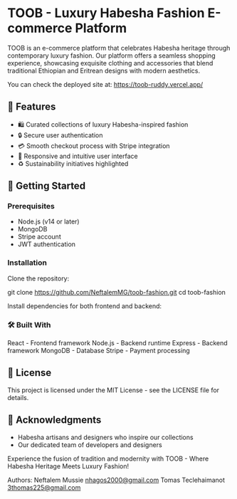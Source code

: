 # TOOB - Luxury Habesha Fashion E-commerce Platform

TOOB is an e-commerce platform that celebrates Habesha heritage through contemporary luxury fashion. Our platform offers a seamless shopping experience, showcasing exquisite clothing and accessories that blend traditional Ethiopian and Eritrean designs with modern aesthetics.

You can check the deployed site at: https://toob-ruddy.vercel.app/

## 🌟 Features

- 🛍️ Curated collections of luxury Habesha-inspired fashion
- 🔒 Secure user authentication
- 💳 Smooth checkout process with Stripe integration
- 🎨 Responsive and intuitive user interface
- ♻️ Sustainability initiatives highlighted

## 🚀 Getting Started

### Prerequisites

- Node.js (v14 or later)
- MongoDB
- Stripe account
- JWT authentication

### Installation

Clone the repository:


git clone https://github.com/NeftalemMG/toob-fashion.git
cd toob-fashion


Install dependencies for both frontend and backend:


### 🛠️ Built With
React - Frontend framework
Node.js - Backend runtime
Express - Backend framework
MongoDB - Database
Stripe - Payment processing


## 📜 License
This project is licensed under the MIT License - see the LICENSE file for details.

## 🙏 Acknowledgments
- Habesha artisans and designers who inspire our collections
- Our dedicated team of developers and designers


Experience the fusion of tradition and modernity with TOOB - Where Habesha Heritage Meets Luxury Fashion!

Authors:
    Neftalem Mussie     nhagos2000@gmail.com
    Tomas Teclehaimanot 3thomas225@gmail.com
